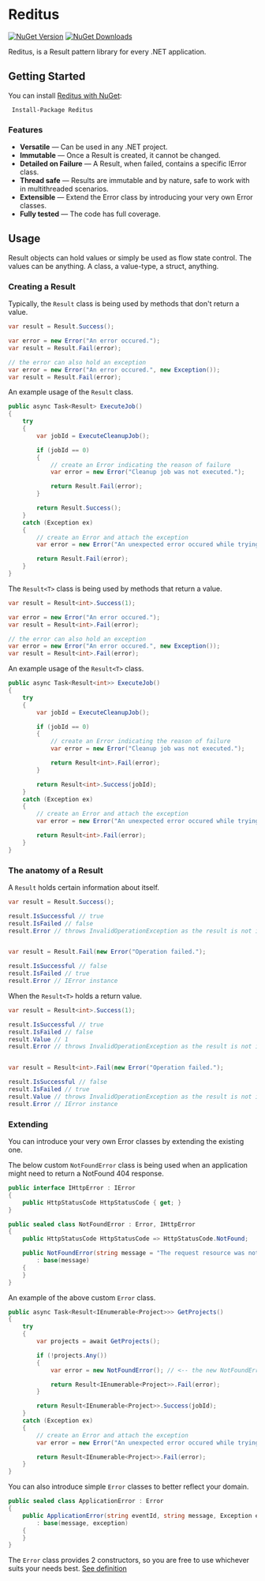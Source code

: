 # Reditus

[![NuGet Version](https://img.shields.io/nuget/v/Reditus)](https://www.nuget.org/packages/Reditus)
[![NuGet Downloads](https://img.shields.io/nuget/dt/Reditus)](https://www.nuget.org/packages/Reditus)

Reditus, is a Result pattern library for every .NET application.

## Getting Started

You can install [Reditus with NuGet](https://www.nuget.org/packages/Reditus):

```text
 Install-Package Reditus
```

### Features

- **Versatile** — Can be used in any .NET project.
- **Immutable** — Once a Result is created, it cannot be changed.
- **Detailed on Failure** — A Result, when failed, contains a specific IError class.
- **Thread safe** — Results are immutable and by nature, safe to work with in multithreaded scenarios.
- **Extensible** — Extend the Error class by introducing your very own Error classes.
- **Fully tested** — The code has full coverage.

## Usage

Result objects can hold values or simply be used as flow state control. The values can be anything. A class, a
value-type, a struct, anything.

### Creating a Result

Typically, the `Result` class is being used by methods that don't return a value.

```csharp
var result = Result.Success();

var error = new Error("An error occured.");
var result = Result.Fail(error);

// the error can also hold an exception
var error = new Error("An error occured.", new Exception());
var result = Result.Fail(error);
```

An example usage of the `Result` class.

```csharp
public async Task<Result> ExecuteJob()
{
    try
    {
        var jobId = ExecuteCleanupJob();

        if (jobId == 0)
        {
            // create an Error indicating the reason of failure
            var error = new Error("Cleanup job was not executed.");

            return Result.Fail(error);
        }

        return Result.Success();
    }
    catch (Exception ex)
    {
        // create an Error and attach the exception
        var error = new Error("An unexpected error occured while trying execute Cleanup job.", ex);

        return Result.Fail(error);
    }
}
```

The `Result<T>` class is being used by methods that return a value.

```csharp
var result = Result<int>.Success(1);

var error = new Error("An error occured.");
var result = Result<int>.Fail(error);

// the error can also hold an exception
var error = new Error("An error occured.", new Exception());
var result = Result<int>.Fail(error);
```

An example usage of the `Result<T>` class.

```csharp
public async Task<Result<int>> ExecuteJob()
{
    try
    {
        var jobId = ExecuteCleanupJob();

        if (jobId == 0)
        {
            // create an Error indicating the reason of failure
            var error = new Error("Cleanup job was not executed.");

            return Result<int>.Fail(error);
        }

        return Result<int>.Success(jobId);
    }
    catch (Exception ex)
    {
        // create an Error and attach the exception
        var error = new Error("An unexpected error occured while trying execute Cleanup job.", ex);

        return Result<int>.Fail(error);
    }
}
```

### The anatomy of a Result

A `Result` holds certain information about itself.

```csharp
var result = Result.Success();

result.IsSuccessful // true
result.IsFailed // false
result.Error // throws InvalidOperationException as the result is not in a failed state


var result = Result.Fail(new Error("Operation failed.");

result.IsSuccessful // false
result.IsFailed // true
result.Error // IError instance
```

When the `Result<T>` holds a return value.

```csharp
var result = Result<int>.Success(1);

result.IsSuccessful // true
result.IsFailed // false
result.Value // 1
result.Error // throws InvalidOperationException as the result is not in a fail state


var result = Result<int>.Fail(new Error("Operation failed.");

result.IsSuccessful // false
result.IsFailed // true
result.Value // throws InvalidOperationException as the result is not in a success state
result.Error // IError instance
```

### Extending

You can introduce your very own Error classes by extending the existing one.

The below custom `NotFoundError` class is being used when an application might need to return a NotFound 404 response.

```csharp
public interface IHttpError : IError
{
    public HttpStatusCode HttpStatusCode { get; }
}

public sealed class NotFoundError : Error, IHttpError
{
    public HttpStatusCode HttpStatusCode => HttpStatusCode.NotFound;

    public NotFoundError(string message = "The request resource was not found.")
        : base(message)
    {
    }
}
```

An example of the above custom `Error` class.

```csharp
public async Task<Result<IEnumerable<Project>>> GetProjects()
{
    try
    {
        var projects = await GetProjects();

        if (!projects.Any())
        {
            var error = new NotFoundError(); // <-- the new NotFoundError Error class

            return Result<IEnumerable<Project>>.Fail(error);
        }

        return Result<IEnumerable<Project>>.Success(jobId);
    }
    catch (Exception ex)
    {
        // create an Error and attach the exception
        var error = new Error("An unexpected error occured while trying execute Cleanup job.", ex);

        return Result<IEnumerable<Project>>.Fail(error);
    }
}
```

You can also introduce simple `Error` classes to better reflect your domain.

```csharp
public sealed class ApplicationError : Error
{
    public ApplicationError(string eventId, string message, Exception exceptio)
        : base(message, exception)
    {
    }
}
```

The `Error` class provides 2 constructors, so you are free to use whichever suits your needs
best. [See definition](src/Reditus.Definitions/Error.cs)

